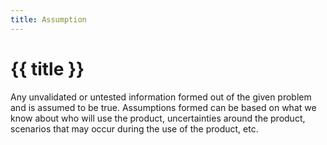 ```yaml
---
title: Assumption
---
```


# {{ title }}
Any unvalidated or untested information formed out of the given problem and is assumed to be true. Assumptions formed can be based on what we know about who will use the product, uncertainties around the product, scenarios that may occur during the use of the product, etc. 
